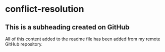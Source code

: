 # conflict-resolution 

## This is a subheading created on GitHub

All of this content added to the readme file has been added from my remote GitHub repository.

